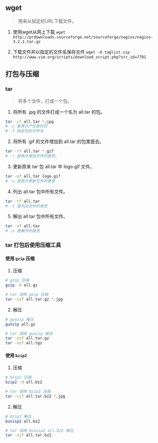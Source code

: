 ## wget
> 用来从指定的URL下载文件。

1. 使用wget从网上下载
`wget http://prdownloads.sourceforge.net/sourceforge/nagios/nagios-3.2.1.tar.gz`

2. 下载文件并以指定的文件名保存文件
`wget -O taglist.zip http://www.vim.org/scripts/download_script.php?src_id=7701`

## 打包与压缩
### tar
> 将多个文件，打成一个包。
1. 将所有 .jpg 的文件打成一个名为 all.tar 的包。
```bash
tar -cf all.tar *.jpg
# -c 是表示产生新的包
# -f 指定包的文件名
```

2. 将所有 .gif 的文件增加到 all.tar 的包里面去。
```bash
tar -rf all.tar *.gif
# -r 是表示增加文件的意思。
```

3. 更新原来 tar 包 all.tar 中 logo.gif 文件。
```bash
tar -uf all.tar logo.gif
# -u 是表示更新文件的意思
```

4. 列出 all.tar 包中所有文件。
```bash
tar -tf all.tar
# -t 是列出文件的意思
```

5. 解出 all.tar 包中所有文件。
```bash
tar -xf all.tar
# -x 是解开的意思
```

### tar 打包后使用压缩工具
#### 使用 `gzip` 压缩
1. 压缩
```bash
# gzip 压缩
gzip -d all.gz

# tar 调用 gzip 压缩
tar -czf all.tar.gz *.jpg
```
2. 解压
```bash
# gunzip 解压
gunzip all.gz

# tar 调用 gunzip 解压
tar -xzf all.tar.gz
tar -xzf all.tgz
```
#### 使用 `bzip2`
1. 压缩
```bash
# bzip2 压缩
bzip2 -d all.bz2

# tar 调用 bzip2 压缩
tar -cjf all.tar.bz2 *.jpg
```
2. 解压
```bash
# bzip2 解压
bunzip2 all.bz2

# tar 调用 bunzip2 all.bz2 解压
tar -xjf all.tar.bz2
```